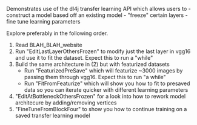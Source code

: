 Demonstrates use of the dl4j transfer learning API which allows users to 
	- construct a model based off an existing model
	- "freeze" certain layers
	- fine tune learning parameters

Explore preferably in the following order.
 1. Read BLAH_BLAH_website
 2. Run "EditLastLayerOthersFrozen" to modify just the last layer in vgg16 and use it to fit the dataset. Expect this to run a "while"
 3. Build the same architecture in (2) but with featurized datasets
 	* Run "FeaturizedPreSave" which will featurize ~3000 images by passing them through vgg16. Expect this to run "a while"
 	* Run "FitFromFeaturize" which will show you how to fit to presaved data so you can iterate quicker with different learning parameters
 4. "EditAtBottleneckOthersFrozen" for a look into how to rework model architecure by adding/removing vertices
 5. "FineTuneFromBlockFour" to show you how to continue training on a saved transfer learning model
